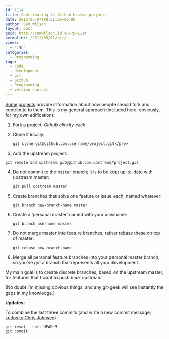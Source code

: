 ```yaml
---
id: 1114
title: Contributing to Github-hosted projects
date: 2012-05-07T08:51:05+00:00
author: Sam Wilson
layout: post
guid: http://samwilson.id.au/?p=1114
permalink: /2012/05/07/git/
views:
  - "196"
categories:
  - Programming
tags:
  - code
  - development
  - git
  - Github
  - Programming
  - version control
---
```

[Some](https://github.com/diaspora/diaspora/wiki/Git-Workflow "Diaspora") [projects](http://matthew-brett.github.com/pydagogue/gitwash/development_workflow.html "gitwash, a git workflow meta-project!") provide information about how people should fork and contribute to them. This is my general approach (included here, obviously, for my own edification):

1. Fork a project: _Github clickity-click_
2. Clone it locally: 

   ```
   git clone git@github.com:username/project.git</pre>
   ```

3. Add the upstream project:

```
git remote add upstream git@github.com:upstream/project.git
```

4. Do not commit to the `master` branch; it is to be kept up-to-date with upstream master: 

   ```
   git pull upstream master
   ```

5. Create branches that solve one feature or issue each, named whatever: 

   ```
   git branch new-branch-name master
   ```

6. Create a ‘personal master’ named with your username: 

   ```
   git branch username master
   ```

7. Do not merge master into feature branches, rather rebase these on top of master: 

   ```
   git rebase new-branch-name
   ```

8. Merge all personal feature branches into your personal master branch, so you’ve got a branch that represents all your development. </ol> 
   My main goal is to create discrete branches, based on the upstream master, for features that I want to push back upstream.

   (No doubt I’m missing obvious things, and any git-geek will see instantly the gaps in my knowledge.)

**Updates:**

To combine the last three commits (and write a new commit message; [kudos to Chris Johnsen](http://stackoverflow.com/a/5201642)):

```
git reset --soft HEAD~3
git commit
```
